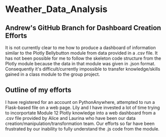 # Weather_Data_Analysis
## Andrew's GitHub Branch for Dashboard Creation Efforts
It is not currently clear to me how to produce a dashboard of information similar to the Plotly Bellybutton module from data provided in a .csv file. It has not been possible for me to follow the skeleton code structure from the Plotly module because the data in that module was given in .json format. Consequently it's difficult/currently impossible to transfer knowledge/skills gained in a class module to the group project.
## Outline of my efforts
I have registered for an account on PythonAnywhere, attempted to run a Flask-based file on a web page.
Lily and I have invested a lot of time trying to incorportate Module 12 Plotly knowledge into a web dashboard from a .csv file provided by Alice and Laurina who have been our data creation/manipulation/transformation team. Our efforts so far have been frustrated by our inability to fully understand the .js code from the module.
